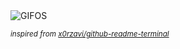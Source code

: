 <div align="justify">
<picture>
    <source media="(prefers-color-scheme: dark)" srcset="https://i.ibb.co/yJtZdZp/output-gif.gif">
    <source media="(prefers-color-scheme: light)" srcset="https://i.ibb.co/yJtZdZp/output-gif.gif">
    <img alt="GIFOS" src="https://i.ibb.co/yJtZdZp/output-gif.gif">
</picture>

<sub><i>inspired from [x0rzavi/github-readme-terminal](https://github.com/x0rzavi/github-readme-terminal)</i></sub>

</div>

<!-- Image deletion URL: https://ibb.co/P8KPFPM/69523a94087fe7a40e1399cfd1fc19ce -->